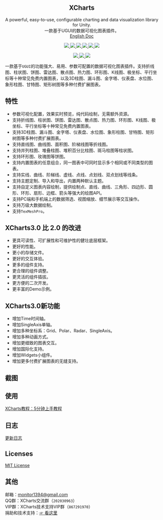 <p align="center">
  <a href="">
    <img src="" alt="" width="" height="">
  </a>
</p>
<h2 align="center">XCharts</h3>
<p align="center">
  A powerful, easy-to-use, configurable charting and data visualization library for Unity.
  <br>
  一款基于UGUI的数据可视化图表插件。
  <br>
  <a href="Documentation~/README-EN.md">English Doc</a>
</p>
<p align="center">
  <a href="https://github.com/monitor1394/unity-ugui-XCharts/blob/master/LICENSE">
    <img src="https://img.shields.io/github/license/monitor1394/unity-ugui-XCharts">
  </a>
  <a href="https://github.com/monitor1394/unity-ugui-XCharts/releases">
    <img src="https://img.shields.io/github/v/release/monitor1394/unity-ugui-XCharts?include_prereleases">
  </a>
  <a href="">
    <img src="https://img.shields.io/github/repo-size/monitor1394/unity-ugui-xcharts">
  </a>
  <a href="">
    <img src="https://img.shields.io/github/languages/code-size/monitor1394/unity-ugui-xcharts">
  </a>
  <a href="">
    <img src="https://img.shields.io/badge/Unity-5.6+-green">
  </a>
  <a href="">
    <img src="https://img.shields.io/badge/TextMeshPro-YES-green">
  </a>
</p>
<p align="center">
  <a href="">
    <img src="https://img.shields.io/github/stars/monitor1394/unity-ugui-XCharts?style=social">
  </a>
  <a href="">
    <img src="https://img.shields.io/github/forks/monitor1394/unity-ugui-XCharts?style=social">
  </a>
  <a href="">
    <img src="https://img.shields.io/github/issues-closed/monitor1394/unity-ugui-XCharts?color=green&label=%20%20%20%20issues&logoColor=green&style=social">
  </a>
</p>

一款基于`UGUI`的功能强大、易用、参数可配置的数据可视化图表插件。支持折线图、柱状图、饼图、雷达图、散点图、热力图、环形图、K线图、极坐标、平行坐标等十种常见免费内置图表，以及3D柱图、漏斗图、金字塔、仪表盘、水位图、象形柱图、甘特图、矩形树图等多种付费扩展图表。

## 特性

* 参数可视化配置，效果实时预览，纯代码绘制，无需额外资源。
* 支持折线图、柱状图、饼图、雷达图、散点图、热力图、环形图、K线图、极坐标、平行坐标等十种常见免费内置图表。
* 支持3D柱图、漏斗图、金字塔、仪表盘、水位图、象形柱图、甘特图、矩形树图等多种付费扩展图表。
* 支持直线图、曲线图、面积图、阶梯线图等折线图。
* 支持并列柱图、堆叠柱图、堆积百分比柱图、斑马柱图等柱状图。
* 支持环形图、玫瑰图等饼图。
* 支持内置图表的任意组合，同一图表中可同时显示多个相同或不同类型的图表。
* 支持实线、曲线、阶梯线、虚线、点线、点划线、双点划线等线条。
* 支持主题定制、导入和导出，内置两种默认主题。
* 支持自定义图表内容绘制，提供绘制点、直线、曲线、三角形、四边形、圆形、环形、扇形、边框、箭头等强大的绘图API。
* 支持PC端和手机端上的数据筛选、视图缩放、细节展示等交互操作。
* 支持万级大数据绘制。
* 支持`TexMeshPro`。

## XCharts3.0 比 2.0 的改进

* 更具可读性、可扩展性和可维护性的健壮底层框架。
* 更好的性能。
* 更小的存储文件。
* 更好的交互体验。
* 更多的组件支持。
* 更合理的组件调整。
* 更灵活的组件插拔。
* 更方便的二次开发。
* 更丰富的Demo示例。

## XCharts3.0新功能

* 增加Time时间轴。
* 增加SingleAxis单轴。
* 增加多种坐标系：Grid、Polar、Radar、SingleAxis。
* 增加多种动画方式。
* 增加更细致的图表交互。
* 增加国际化支持。
* 增加Widgets小组件。
* 增加更多付费扩展图表的无缝支持。

## 截图

## 使用

[XCharts教程：5分钟上手教程](Documentation～/XCharts教程：5分钟上手教程.md)  

## 日志

[更新日志](CHANGELOG.md)  

## Licenses

[MIT License](LICENSE.md)

## 其他

邮箱：monitor1394@gmail.com  
QQ群：XCharts交流群（`202030963`）  
VIP群：XCharts技术支持VIP群（`867291970`）  
捐助和技术支持：[☞ 看这里](Documentation~/SUPPORT.md)
